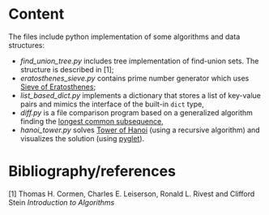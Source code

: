 # Content
The files include python implementation of some algorithms and data structures:
- *find_union_tree.py* includes tree implementation of find-union sets. The structure is described in [1];
- *eratosthenes_sieve.py* contains prime number generator which uses [Sieve of Eratosthenes](https://en.wikipedia.org/wiki/Sieve_of_Eratosthenes);
- *list_based_dict.py* implements a dictionary that stores a list of key-value pairs and mimics the interface of the built-in `dict` type,
- *diff.py* is a file comparison program based on a generalized algorithm finding the [longest common subsequence](https://en.wikipedia.org/wiki/Longest_common_subsequence),
- *hanoi_tower.py* solves [Tower of Hanoi](https://en.wikipedia.org/wiki/Tower_of_Hanoi) (using a recursive algorithm) and visualizes the solution (using [pyglet](https://pyglet.org/)).

# Bibliography/references
[1] Thomas H. Cormen, Charles E. Leiserson, Ronald L. Rivest and Clifford Stein *Introduction to Algorithms*
